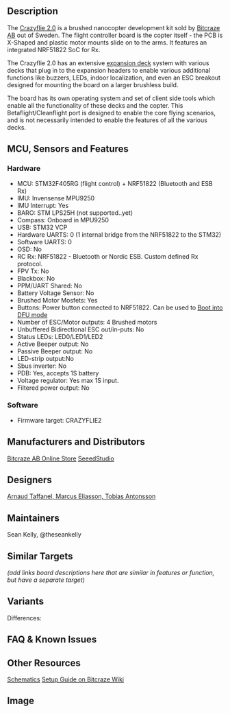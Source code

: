 ## Description

The [Crazyflie 2.0](https://www.bitcraze.io/crazyflie-2/) is a brushed nanocopter development kit sold by [Bitcraze AB](https://www.bitcraze.io/) out of Sweden. The flight controller board is the copter itself - the PCB is X-Shaped and plastic motor mounts slide on to the arms. It features an integrated NRF51822 SoC for Rx. 

The Crazyflie 2.0 has an extensive [expansion deck](https://wiki.bitcraze.io/projects:crazyflie2:expansionboards:index) system with various decks that plug in to the expansion headers to enable various additional functions like buzzers, LEDs, indoor localization, and even an ESC breakout designed for mounting the board on a larger brushless build.

The board has its own operating system and set of client side tools which enable all the functionality of these decks and the copter. This Betaflight/Cleanflight port is designed to enable the core flying scenarios, and is not necessarily intended to enable the features of all the various decks.

## MCU, Sensors and Features

### Hardware
  - MCU: STM32F405RG (flight control) + NRF51822 (Bluetooth and ESB Rx)
  - IMU: Invensense MPU9250
  - IMU Interrupt: Yes
  - BARO: STM LPS25H (not supported..yet)
  - Compass: Onboard in MPU9250
  - USB: STM32 VCP  
  - Hardware UARTS: 0 (1 internal bridge from the NRF51822 to the STM32)
  - Software UARTS: 0 
  - OSD: No
  - RC Rx: NRF51822 - Bluetooth or Nordic ESB. Custom defined Rx protocol.
  - FPV Tx: No
  - Blackbox: No
  - PPM/UART Shared: No
  - Battery Voltage Sensor: No
  - Brushed Motor Mosfets: Yes
  - Buttons: Power button connected to NRF51822. Can be used to [Boot into DFU mode](https://wiki.bitcraze.io/projects:crazyflie2:development:dfu)
  - Number of ESC/Motor outputs: 4 Brushed motors
  - Unbuffered Bidirectional ESC out/in-puts: No 
  - Status LEDs: LED0/LED1/LED2
  - Active Beeper output: No
  - Passive Beeper output: No
  - LED-strip output:No
  - Sbus inverter: No
  - PDB: Yes, accepts 1S battery
  - Voltage regulator: Yes max 1S input.
  - Filtered power output: No

### Software
  - Firmware target: CRAZYFLIE2

## Manufacturers and Distributors

[Bitcraze AB Online Store](https://store.bitcraze.io/)
[SeeedStudio](https://www.seeedstudio.com/Crazyflie-2.0-p-2103.html)

## Designers

[Arnaud Taffanel, Marcus Eliasson, Tobias Antonsson](https://www.bitcraze.io/team/)

## Maintainers
Sean Kelly, @theseankelly


## Similar Targets

_(add links board descriptions here that are similar in features or function, but have a separate target)_

## Variants

Differences:


## FAQ & Known Issues


## Other Resources
[Schematics](https://wiki.bitcraze.io/_media/projects:crazyflie2:hardware:crazyflie_2.0_rev.c_schematics.pdf)
[Setup Guide on Bitcraze Wiki](https://wiki.bitcraze.io/projects:crazyflie2:development:dfu)

## Image

